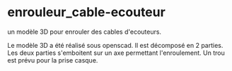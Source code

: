# enrouleur_cable-ecouteur
un modèle 3D pour enrouler des cables d'ecouteurs.

Le modèle 3D a été réalisé sous openscad. Il est décomposé en 2 parties. Les deux parties s'emboitent sur un axe permettant l'enroulement. Un trou est prévu pour la prise casque.
